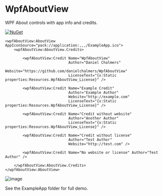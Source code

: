 # WpfAboutView

WPF About controls with app info and credits.

[![NuGet](https://img.shields.io/nuget/v/WpfAboutView.svg)](https://www.nuget.org/packages/WpfAboutView)

```xaml
<wpfAboutView:AboutView AppIconSource="pack://application:,,,/ExampleApp.ico">
    <wpfAboutView:AboutView.Credits>

        <wpfAboutView:Credit Name="WpfAboutView"
                             Author="Daniel Chalmers"
                             Website="https://github.com/danielchalmers/WpfAboutView"
                             LicenseText="{x:Static properties:Resources.WpfAboutView_License}" />

        <wpfAboutView:Credit Name="Example Credit"
                             Author="Example Author"
                             Website="http://example.com"
                             LicenseText="{x:Static properties:Resources.WpfAboutView_License}" />

        <wpfAboutView:Credit Name="Credit without website"
                             Author="Another Author"
                             LicenseText="{x:Static properties:Resources.WpfAboutView_License}" />

        <wpfAboutView:Credit Name="Credit without license"
                             Author="Test Author"
                             Website="http://test.com" />

        <wpfAboutView:Credit Name="No website or license" Author="Test Author" />

    </wpfAboutView:AboutView.Credits>
</wpfAboutView:AboutView>
```

![image](https://user-images.githubusercontent.com/7112040/165429932-00d7512c-655c-4071-bce7-9eb81d1a8fb7.png)

See the ExampleApp folder for full demo.
